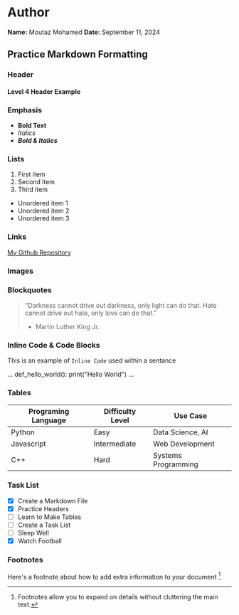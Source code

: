 # Author
**Name:** Moutaz Mohamed
**Date:** September 11, 2024

## Practice Markdown Formatting

### Header
#### Level 4 Header Example

### Emphasis
- **Bold Text**
- *Italics*
- ***Bold & Italics***

### Lists
1. First item
2. Second item
3. Third item

- Unordered item 1
- Unordered item 2
- Unordered item 3

### Links
[My Github Repository](https://github.com/MoutazMohamed0/Data110 "Moutaz's Data110 repository")

### Images


### Blockquotes
> "Darkness cannot drive out darkness, only light can do that. Hate cannot drive out hate, only love can do that."
>  - Martin Luther King Jr.

### Inline Code & Code Blocks
This is an example of `Inline Code` used within a sentance

...
def_hello_world():
  print("Hello World")
...

### Tables
|Programing Language|Difficulty Level|Use Case|
|-------------------|----------------|-------------------|
|Python             |Easy            |Data Science, AI   |
|Javascript         |Intermediate    |Web Development    |
|C++                |Hard            |Systems Programming|

### Task List
- [x] Create a Markdown File
- [x] Practice Headers
- [ ] Learn to Make Tables
- [ ] Create a Task List
- [ ] Sleep Well
- [x] Watch Football

### Footnotes
Here's a footnote about how to add extra information to your document [^1]

[^1]: Footnotes allow you to expand on details without cluttering the main text.
